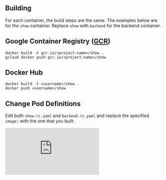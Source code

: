 <!-- BEGIN MUNGE: UNVERSIONED_WARNING -->


<!-- END MUNGE: UNVERSIONED_WARNING -->
Building
--------
For each container, the build steps are the same. The examples below
are for the `show` container. Replace `show` with `backend` for the
backend container.

Google Container Registry ([GCR](https://cloud.google.com/tools/container-registry/))
---
    docker build -t gcr.io/<project-name>/show .
    gcloud docker push gcr.io/<project-name>/show

Docker Hub
----------
    docker build -t <username>/show .
    docker push <username>/show

Change Pod Definitions
----------------------
Edit both `show-rc.yaml` and `backend-rc.yaml` and replace the
specified `image:` with the one that you built.




<!-- BEGIN MUNGE: IS_VERSIONED -->
  <!-- TAG IS_VERSIONED -->
  <!-- END MUNGE: IS_VERSIONED -->


<!-- BEGIN MUNGE: GENERATED_ANALYTICS -->
[![Analytics](https://kubernetes-site.appspot.com/UA-36037335-10/GitHub/docs/user-guide/environment-guide/containers/README.md?pixel)]()
<!-- END MUNGE: GENERATED_ANALYTICS -->
